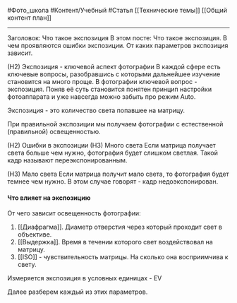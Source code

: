 #Фото_школа #Контент/Учебный #Статья 
[[Технические темы]]
[[Общий контент план]]
_______
Заголовок: Что такое экспозиция
В этом посте:
Что такое экспозиция.
В чем проявляются ошибки экспозиции.
От каких параметров экспозиция зависит.

(Н2) Экспозиция - ключевой аспект фотографии
В каждой сфере есть ключевые вопросы, разобравшись с которыми дальнейшее изучение становится на много проще.
В фотографии ключевой вопрос - экспозиция.
Поняв её суть становится понятен принцип настройки фотоаппарата и уже навсегда можно забыть про режим Auto.

Экспозиция - это количество света попавшее на матрицу.

При правильной экспозиции мы получаем фотографии с естественной (правильной) освещенностью.

(Н2) Ошибки в экспозиции
(Н3) Много света
Если матрица получает света больше чем нужно, фотография будет слишком светлая.
Такой кадр называют переэкспонированным.

(Н3) Мало света
Если матрица получит мало света, то фотография будет темнее чем нужно.
В этом случае говорят - кадр недоэкспонирован. 

#### Что влияет на экспозицию

От чего зависит освещенность фотографии:

1. [[Диафрагма]]. Диаметр отверстия через который проходит свет в объективе.
2. [[Выдержка]]. Время в течении которого свет воздействовал на матрицу.
3. [[ISO]] - чувствительность матрицы. На сколько она восприимчива к свету.

Измеряется экспозиция в условных единицах - EV

Далее разберем каждый из этих параметров.